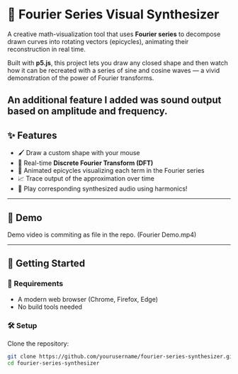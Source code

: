 # 🎵 Fourier Series Visual Synthesizer

A creative math-visualization tool that uses **Fourier series** to decompose drawn curves into rotating vectors (epicycles), animating their reconstruction in real time.

Built with **p5.js**, this project lets you draw any closed shape and then watch how it can be recreated with a series of sine and cosine waves — a vivid demonstration of the power of Fourier transforms.

An additional feature I added was sound output based on amplitude and frequency.
---

## ✨ Features

- 🖌️ Draw a custom shape with your mouse
- 🧮 Real-time **Discrete Fourier Transform (DFT)**
- 🔁 Animated epicycles visualizing each term in the Fourier series
- 📈 Trace output of the approximation over time
- 🧠 Play corresponding synthesized audio using harmonics!

---

## 📸 Demo

Demo video is commiting as file in the repo. (Fourier Demo.mp4)

---

## 🚀 Getting Started

### 🔧 Requirements

- A modern web browser (Chrome, Firefox, Edge)
- No build tools needed

### 🛠️ Setup

Clone the repository:

```bash
git clone https://github.com/yourusername/fourier-series-synthesizer.git
cd fourier-series-synthesizer
